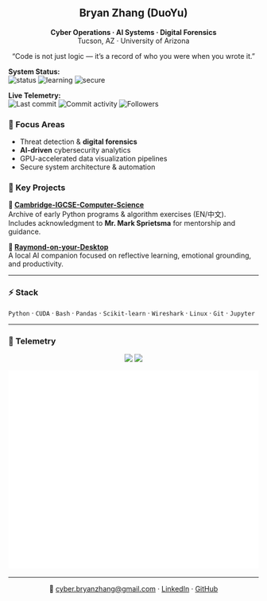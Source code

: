 <!-- Tech Console · Bryan Zhang (DuoYu) -->

<div align="center">

## Bryan Zhang (DuoYu)
**Cyber Operations · AI Systems · Digital Forensics**  
Tucson, AZ · University of Arizona  

“Code is not just logic — it’s a record of who you were when you wrote it.”

</div>



**System Status:**  
![status](https://img.shields.io/badge/Operational-🟢-2ea44f?labelColor=2d333b)
![learning](https://img.shields.io/badge/Active%20Learning-🕒-ff9f1a?labelColor=2d333b)
![secure](https://img.shields.io/badge/Secure-🔒-4c1?labelColor=2d333b)

**Live Telemetry:**  
![Last commit](https://img.shields.io/github/last-commit/cyberbryanzhang/cyberbryanzhang?label=last%20update&logo=github)
![Commit activity](https://img.shields.io/github/commit-activity/m/cyberbryanzhang/cyberbryanzhang?label=commits%2Fmonth)
![Followers](https://img.shields.io/github/followers/cyberbryanzhang?style=social)


### 🧠 Focus Areas
- Threat detection & **digital forensics**  
- **AI-driven** cybersecurity analytics  
- GPU-accelerated data visualization pipelines  
- Secure system architecture & automation  


### 📂 Key Projects
**🔸 [Cambridge-IGCSE-Computer-Science](https://github.com/cyberbryanzhang/Cambridge-IGCSE-Computer-Science)**  
Archive of early Python programs & algorithm exercises (EN/中文).  
Includes acknowledgment to **Mr. Mark Sprietsma** for mentorship and guidance.  

**🔸 [Raymond-on-your-Desktop](https://github.com/cyberbryanzhang/Raymond-on-your-Desktop)**  
A local AI companion focused on reflective learning, emotional grounding, and productivity.

---

### ⚡ Stack
`Python` · `CUDA` · `Bash` · `Pandas` · `Scikit-learn` · `Wireshark` · `Linux` · `Git` · `Jupyter`

---

### 📡 Telemetry

<p align="center">
  <img src="https://github-readme-stats.vercel.app/api?username=cyberbryanzhang&show_icons=true&theme=tokyonight&hide_border=true&include_all_commits=true&count_private=true" height="150" />
  <img src="https://github-readme-stats.vercel.app/api/top-langs/?username=cyberbryanzhang&layout=compact&theme=tokyonight&hide_border=true" height="150" />
</p>

<!-- Optional: After setting up GitHub Actions (metrics.yml) this image will render automatically -->
<p align="center">
  <img src="https://raw.githubusercontent.com/cyberbryanzhang/cyberbryanzhang/main/metrics.svg" alt="Profile metrics (auto-updated)" />
</p>

---

<div align="center">

📧 <a href="mailto:cyber.bryanzhang@gmail.com">cyber.bryanzhang@gmail.com</a> ·
<a href="https://www.linkedin.com/in/bryanzdy">LinkedIn</a> ·
<a href="https://github.com/cyberbryanzhang">GitHub</a>

<br><br>
